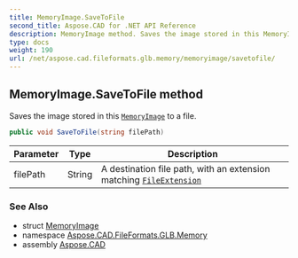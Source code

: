```yaml
---
title: MemoryImage.SaveToFile
second_title: Aspose.CAD for .NET API Reference
description: MemoryImage method. Saves the image stored in this MemoryImage to a file
type: docs
weight: 190
url: /net/aspose.cad.fileformats.glb.memory/memoryimage/savetofile/
---
```

## MemoryImage.SaveToFile method

Saves the image stored in this [`MemoryImage`](../) to a file.

```csharp
public void SaveToFile(string filePath)
```

| Parameter | Type | Description |
| --- | --- | --- |
| filePath | String | A destination file path, with an extension matching [`FileExtension`](../fileextension/) |

### See Also

* struct [MemoryImage](../)
* namespace [Aspose.CAD.FileFormats.GLB.Memory](../../../aspose.cad.fileformats.glb.memory/)
* assembly [Aspose.CAD](../../../)


